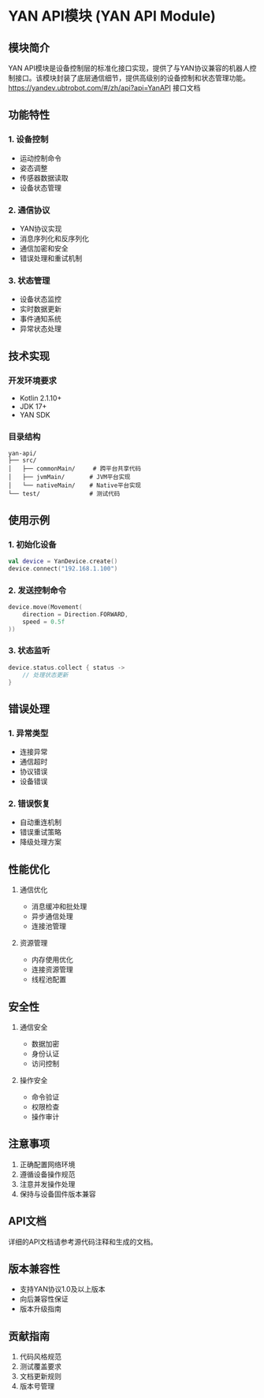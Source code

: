 # YAN API模块 (YAN API Module)

## 模块简介

YAN API模块是设备控制层的标准化接口实现，提供了与YAN协议兼容的机器人控制接口。该模块封装了底层通信细节，提供高级别的设备控制和状态管理功能。
https://yandev.ubtrobot.com/#/zh/api?api=YanAPI 接口文档
## 功能特性

### 1. 设备控制
- 运动控制命令
- 姿态调整
- 传感器数据读取
- 设备状态管理

### 2. 通信协议
- YAN协议实现
- 消息序列化和反序列化
- 通信加密和安全
- 错误处理和重试机制

### 3. 状态管理
- 设备状态监控
- 实时数据更新
- 事件通知系统
- 异常状态处理

## 技术实现

### 开发环境要求
- Kotlin 2.1.10+
- JDK 17+
- YAN SDK

### 目录结构
```
yan-api/
├── src/
│   ├── commonMain/     # 跨平台共享代码
│   ├── jvmMain/       # JVM平台实现
│   └── nativeMain/    # Native平台实现
└── test/              # 测试代码
```

## 使用示例

### 1. 初始化设备
```kotlin
val device = YanDevice.create()
device.connect("192.168.1.100")
```

### 2. 发送控制命令
```kotlin
device.move(Movement(
    direction = Direction.FORWARD,
    speed = 0.5f
))
```

### 3. 状态监听
```kotlin
device.status.collect { status ->
    // 处理状态更新
}
```

## 错误处理

### 1. 异常类型
- 连接异常
- 通信超时
- 协议错误
- 设备错误

### 2. 错误恢复
- 自动重连机制
- 错误重试策略
- 降级处理方案

## 性能优化

1. 通信优化
   - 消息缓冲和批处理
   - 异步通信处理
   - 连接池管理

2. 资源管理
   - 内存使用优化
   - 连接资源管理
   - 线程池配置

## 安全性

1. 通信安全
   - 数据加密
   - 身份认证
   - 访问控制

2. 操作安全
   - 命令验证
   - 权限检查
   - 操作审计

## 注意事项

1. 正确配置网络环境
2. 遵循设备操作规范
3. 注意并发操作处理
4. 保持与设备固件版本兼容

## API文档

详细的API文档请参考源代码注释和生成的文档。

## 版本兼容性

- 支持YAN协议1.0及以上版本
- 向后兼容性保证
- 版本升级指南

## 贡献指南

1. 代码风格规范
2. 测试覆盖要求
3. 文档更新规则
4. 版本号管理